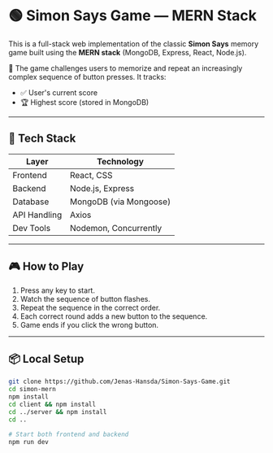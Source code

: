 # 🟢 Simon Says Game — MERN Stack

This is a full-stack web implementation of the classic **Simon Says** memory game built using the **MERN stack** (MongoDB, Express, React, Node.js).

🧠 The game challenges users to memorize and repeat an increasingly complex sequence of button presses. It tracks:

- ✅ User's current score
- 🏆 Highest score (stored in MongoDB)

---

## 🚀 Tech Stack

| Layer        | Technology            |
|--------------|------------------------|
| Frontend     | React, CSS             |
| Backend      | Node.js, Express       |
| Database     | MongoDB (via Mongoose) |
| API Handling | Axios                  |
| Dev Tools    | Nodemon, Concurrently  |

---

## 🎮 How to Play

1. Press any key to start.
2. Watch the sequence of button flashes.
3. Repeat the sequence in the correct order.
4. Each correct round adds a new button to the sequence.
5. Game ends if you click the wrong button.

---

## 📦 Local Setup

```bash
git clone https://github.com/Jenas-Hansda/Simon-Says-Game.git
cd simon-mern
npm install
cd client && npm install
cd ../server && npm install
cd ..

# Start both frontend and backend
npm run dev
